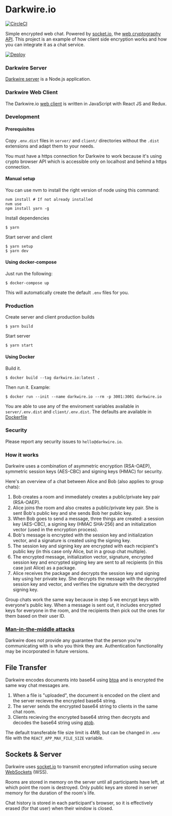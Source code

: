 # Darkwire.io

[![CircleCI](https://circleci.com/gh/darkwire/darkwire.io.svg?style=svg)](https://circleci.com/gh/darkwire/darkwire.io)

Simple encrypted web chat. Powered by [socket.io](http://socket.io), the [web cryptography API](https://developer.mozilla.org/en-US/docs/Web/API/Window/crypto). This project is an example of how client side encryption works and how you can integrate it as a chat service.

[![Deploy](https://www.herokucdn.com/deploy/button.svg)](https://heroku.com/deploy)

### Darkwire Server

[Darkwire server](/server) is a Node.js application.

### Darkwire Web Client

The Darkwire.io [web client](/client) is written in JavaScript with React JS and Redux.

### Development

#### Prerequisites

Copy `.env.dist` files in `server/` and `client/` directories without the `.dist`
extensions and adapt them to your needs.

You must have a https connection for Darkwire to work because it's using crypto browser
API which is accessible only on localhost and behind a https connection.


#### Manual setup

You can use nvm to install the right version of node using this command:

```
nvm install # If not already installed
nvm use
npm install yarn -g
```

Install dependencies

```
$ yarn
```

Start server and client

```
$ yarn setup
$ yarn dev
```

#### Using docker-compose

Just run the following:

```
$ docker-compose up
```

This will automatically create the default `.env` files for you.

### Production

Create server and client production builds

```
$ yarn build
```

Start server

```
$ yarn start
```

#### Using Docker

Build it.

```
$ docker build --tag darkwire.io:latest .
```

Then run it. Example:

```
$ docker run --init --name darkwire.io --rm -p 3001:3001 darkwire.io
```

You are able to use any of the enviroment variables available in `server/.env.dist` and `client/.env.dist`. The defaults are available in [Dockerfile](Dockerfile)

### Security

Please report any security issues to `hello@darkwire.io`.

### How it works

Darkwire uses a combination of asymmetric encryption (RSA-OAEP), symmetric session keys (AES-CBC) and signing keys (HMAC) for security.

Here's an overview of a chat between Alice and Bob (also applies to group chats):

1. Bob creates a room and immediately creates a public/private key pair (RSA-OAEP).
2. Alice joins the room and also creates a public/private key pair. She is sent Bob's public key and she sends Bob her public key.
3. When Bob goes to send a message, three things are created: a session key (AES-CBC), a signing key (HMAC SHA-256) and an initialization vector (used in the encryption process).
4. Bob's message is encrypted with the session key and initialization vector, and a signature is created using the signing key.
5. The session key and signing key are encrypted with each recipient's public key (in this case only Alice, but in a group chat multiple).
6. The encrypted message, initialization vector, signature, encrypted session key and encrypted signing key are sent to all recipients (in this case just Alice) as a package.
7. Alice receives the package and decrypts the session key and signing key using her private key. She decrypts the message with the decrypted session key and vector, and verifies the signature with the decrypted signing key.

Group chats work the same way because in step 5 we encrypt keys with everyone's public key. When a message is sent out, it includes encrypted keys for everyone in the room, and the recipients then pick out the ones for them based on their user ID.

### [Man-in-the-middle attacks](https://en.wikipedia.org/wiki/Man-in-the-middle_attack)

Darkwire does not provide any guarantee that the person you're communicating with is who you think they are. Authentication functionality may be incorporated in future versions.

## File Transfer

Darkwire encodes documents into base64 using [btoa](https://developer.mozilla.org/en-US/docs/Web/API/WindowBase64/btoa) and is encrypted the same way chat messages are.

1. When a file is "uploaded", the document is encoded on the client and the server recieves the encrypted base64 string.
2. The server sends the encrypted base64 string to clients in the same chat room.
3. Clients recieving the encrypted base64 string then decrypts and decodes the base64 string using [atob](https://developer.mozilla.org/en-US/docs/Web/API/WindowBase64/atob).

The default transferable file size limit is 4MB, but can be changed in `.env` file with the `REACT_APP_MAX_FILE_SIZE` variable.

## Sockets & Server

Darkwire uses [socket.io](http://socket.io) to transmit encrypted information using secure [WebSockets](https://en.wikipedia.org/wiki/WebSocket) (WSS).

Rooms are stored in memory on the server until all participants have left, at which point the room is destroyed. Only public keys are stored in server memory for the duration of the room's life.

Chat history is stored in each participant's browser, so it is effectively erased (for that user) when their window is closed.

